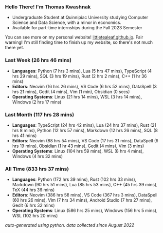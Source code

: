 
### Hello There! I'm Thomas Kwashnak

- Undergraduate Student at Quinnipiac University studying Computer Science and Data Science, with a minor in economics.
- Available for part-time internships during the Fall 2023 Semester

You can see more on my personal website! [littletealeaf.github.io](https://littletealeaf.github.io). Fair warning! I'm still finding time to finish up my website, so there's not much there yet.

### Last Week (26 hrs 46 mins)
- **Languages**: Python (7 hrs 3 mins), Lua (5 hrs 47 mins), TypeScript (4 hrs 29 mins), SQL (3 hrs 19 mins), Rust (2 hrs 2 mins), C++ (1 hr 36 mins)
- **Editors**: Neovim (16 hrs 26 mins), VS Code (6 hrs 52 mins), DataSpell (3 hrs 21 mins), Gedit (4 mins), Vim (1 min), Obsidian (0 secs)
- **Operating Systems**: Linux (21 hrs 14 mins), WSL (3 hrs 14 mins), Windows (2 hrs 17 mins)
    
### Last Month (117 hrs 28 mins)
- **Languages**: TypeScript (24 hrs 42 mins), Lua (24 hrs 37 mins), Rust (21 hrs 8 mins), Python (12 hrs 57 mins), Markdown (12 hrs 26 mins), SQL (8 hrs 41 mins)
- **Editors**: Neovim (88 hrs 54 mins), VS Code (17 hrs 31 mins), DataSpell (9 hrs 19 mins), Obsidian (1 hr 43 mins), Gedit (4 mins), Vim (3 mins)
- **Operating Systems**: Linux (104 hrs 59 mins), WSL (8 hrs 4 mins), Windows (4 hrs 32 mins)
    
### All Time (833 hrs 37 mins)
- **Languages**: Python (172 hrs 39 mins), Rust (102 hrs 33 mins), Markdown (90 hrs 51 mins), Lua (85 hrs 53 mins), C++ (45 hrs 39 mins), TeX (44 hrs 36 mins)
- **Editors**: Neovim (386 hrs 58 mins), VS Code (367 hrs 3 mins), DataSpell (60 hrs 26 mins), Vim (7 hrs 34 mins), Android Studio (7 hrs 27 mins), Gedit (6 hrs 32 mins)
- **Operating Systems**: Linux (586 hrs 25 mins), Windows (156 hrs 5 mins), WSL (102 hrs 20 mins)
    

*auto-generated using python. data collected since August 2022*
